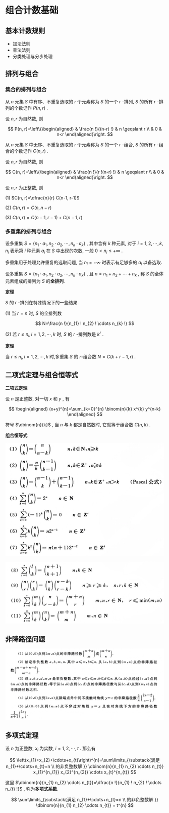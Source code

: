 # 组合计数基础

## 基本计数规则

- 加法法则
- 乘法法则
- 分类处理与分步处理

## 排列与组合

### 集合的排列与组合

从  $n$  元集  $S$  中有序、不重复选取的  $r$  个元素称为  $S$  的一个  $r$ -排列,  $S$  的所有  $r$ -排列的个数记作  $P(n, r)$ .

设  $n, r$  为自然数, 则

$$
P(n, r)=\left\{\begin{aligned}
& \frac{n !}{(n-r) !} & n \geqslant r \\
& 0 & n<r
\end{aligned}\right.
$$

从  $n$  元集  $S$  中无序、不重复选取的  $r$  个元素称为  $S$  的一个  $r$ -组合,  $S$  的所有  $r$ -组合的个数记作  $C(n, r)$ .

设  $n, r$  为自然数, 则

$$
C(n, r)=\left\{\begin{aligned}
& \frac{n !}{r !(n-r) !} & n \geqslant r \\
& 0 & n<r
\end{aligned}\right.
$$

设  $n, r$  为正整数, 则

(1)  $C(n, r)=\dfrac{n}{r} C(n-1, r-1)$

(2)  $C(n, r)=C(n, n-r)$

(3)  $C(n, r)=C(n-1, r-1)+C(n-1, r)$

### 多重集的排列与组合

设多重集  $S=\left\{n_{1} \cdot a_{1}, n_{2} \cdot a_{2}, \cdots, n_{k} \cdot a_{k}\right\}$ , 其中含有  $k$  种元素, 对于  $i=1,2, \cdots, k$, $n_{i}$  表示第  $i$  种元素  $a_{i}$  在  $S$  中出现的次数, 一般  $0<n_{i} \leqslant+\infty$ . 

多重集用于处理允许重复的选取问题, 当  $n_{i}=+\infty$  时表示有足够多的  $a_{i}$  以备选取.

设多重集  $S=\left\{n_{1} \cdot a_{1}, n_{2} \cdot a_{2}, \cdots, n_{k} \cdot a_{k}\right\}$ , 且  $n=n_{1}+n_{2}+\cdots+n_{k}$ , 称  $S$  的全体元素组成的排列为  $S$  的**全排列**.

**定理**

$S$  的  $r$ -排列在特殊情况下的一些结果.

(1) 当  $r=n$  时,  $S$  的全排列数

$$
N=\frac{n !}{n_{1} ! n_{2} ! \cdots n_{k} !}
$$

(2) 若  $r \leqslant n_{i}, i=1,2, \cdots, k$  时,  $S$  的  $r$ -排列数是  $k^{r}$ .

**定理**

当  $r \leqslant n_{i}, i=1,2, \cdots, k$  时,多重集  $S$  的  $r$-组合数  $N=C(k+r-1, r)$ .


## 二项式定理与组合恒等式

**二项式定理**

设  $n$  是正整数, 对一切  $x$  和  $y$ , 有

$$
\begin{aligned}
(x+y)^{n}=\sum_{k=0}^{n} \binom{n}{k} x^{k} y^{n-k}
\end{aligned}
$$

符号  $\dbinom{n}{k}$ , 当  $n$  与  $k$  都是自然数时, 它就等于组合数  $C(n, k)$ .

**组合恒等式**

![](PasteImage/2023-06-04-13-38-39.png)

![](PasteImage/2023-06-04-13-39-04.png)

## 非降路径问题

![](PasteImage/2023-06-04-13-42-28.png)

## 多项式定理

设  $n$  为正整数,  $x_{i}$  为实数,  $i=1,2, \cdots, t$ . 那么有

$$
\left(x_{1}+x_{2}+\cdots+x_{t}\right)^{n}=\sum\limits_{\substack{满足  n_{1}+\cdots+n_{t}=n \\ 的非负整数解 }} \dbinom{n}{n_{1} n_{2} \cdots n_{t}} x_{1}^{n_{1}} x_{2}^{n_{2}} \cdots x_{t}^{n_{t}}
$$

这里  $\dbinom{n}{n_{1} n_{2} \cdots n_{t}}=\dfrac{n !}{n_{1} ! n_{2} ! \cdots n_{t} !}$ , 称为**多项式系数**.

$$
\sum\limits_{\substack{满足  n_{1}+\cdots+n_{t}=n \\ 的非负整数解 }} \dbinom{n}{n_{1} n_{2} \cdots n_{t}} = t^{n}
$$


